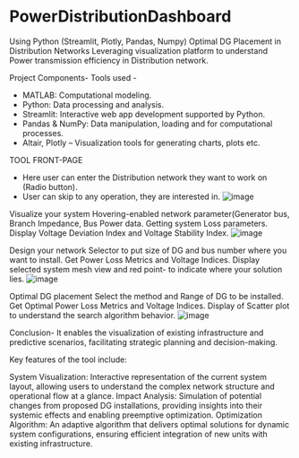 # PowerDistributionDashboard
Using Python (Streamlit, Plotly, Pandas, Numpy)
Optimal DG Placement in Distribution Networks
Leveraging visualization platform to understand Power transmission efficiency in Distribution network.

Project Components-
Tools used - 
- MATLAB: Computational modeling.
- Python: Data processing and analysis.
- Streamlit: Interactive web app development supported by Python.
- Pandas & NumPy: Data manipulation, loading and for computational processes.
- Altair, Plotly – Visualization tools for generating charts, plots etc.

TOOL FRONT-PAGE
- Here user can enter the Distribution network they want to work on (Radio button).
- User can skip to any operation, they are interested in.
![image](https://github.com/ankesh86/PowerDistributionDashboard/assets/43654500/fead35b5-eae3-4c14-ae0a-2642114b836d)

Visualize your system
Hovering-enabled network parameter(Generator bus, Branch Impedance, Bus Power data.
Getting system Loss parameters.
Display Voltage Deviation Index and Voltage Stability Index.
![image](https://github.com/ankesh86/PowerDistributionDashboard/assets/43654500/9ef8f686-afd7-485e-afdd-88dff55e4d9b)

Design your network
Selector to put size of DG and bus number where you want to install.
Get Power Loss Metrics and Voltage Indices.
Display selected system mesh view and red point- to indicate where your solution lies.
![image](https://github.com/ankesh86/PowerDistributionDashboard/assets/43654500/91bba9b8-c9c9-4a90-abe9-ea38b4df3552)

Optimal DG placement
Select the method and Range of DG to be installed.
Get Optimal Power Loss Metrics and Voltage Indices.
Display of Scatter plot to understand the search algorithm behavior.
![image](https://github.com/ankesh86/PowerDistributionDashboard/assets/43654500/968d80bf-6018-4101-8908-78e673882a07)

Conclusion-
It enables the visualization of existing infrastructure and predictive scenarios, facilitating strategic planning and decision-making.

Key features of the tool include:

System Visualization: Interactive representation of the current system layout, allowing users to understand the complex network structure and operational flow at a glance.
Impact Analysis: Simulation of potential changes from proposed DG installations, providing insights into their systemic effects and enabling preemptive optimization.
Optimization Algorithm: An adaptive algorithm that delivers optimal solutions for dynamic system configurations, ensuring efficient integration of new units with existing infrastructure.
